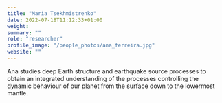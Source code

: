 ```yaml
---
title: "Maria Tsekhmistrenko"
date: 2022-07-18T11:12:33+01:00
weight: 
summary: ""
role: "researcher"
profile_image: "/people_photos/ana_ferreira.jpg"
website: ""
---
```


Ana studies deep Earth structure and earthquake source processes to obtain an integrated understanding of the processes controlling the dynamic behaviour of our planet from the surface down to the lowermost mantle.
